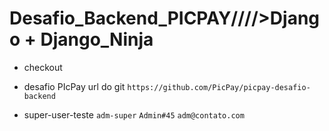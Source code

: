 # Desafio_Backend_PICPAY/\/\/\/>Django + Django_Ninja

- checkout

- desafio PIcPay url do git `https://github.com/PicPay/picpay-desafio-backend`



- super-user-teste
`adm-super`
`Admin#45`
`adm@contato.com`
